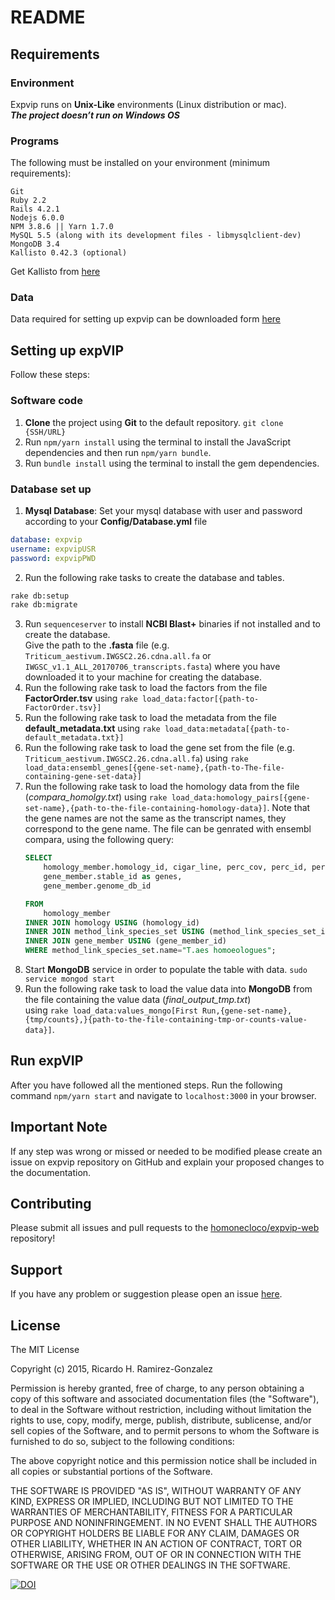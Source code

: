 # README #

## Requirements

### Environment
Expvip runs on **Unix-Like** environments (Linux distribution or mac).<br>
**_The project doesn’t run on Windows OS_**
<br>

### Programs
The following must be installed on your environment (minimum requirements):
```
Git
Ruby 2.2
Rails 4.2.1
Nodejs 6.0.0
NPM 3.8.6 || Yarn 1.7.0
MySQL 5.5 (along with its development files - libmysqlclient-dev)
MongoDB 3.4
Kallisto 0.42.3 (optional)
```
Get Kallisto from [here](http://pachterlab.github.io/kallisto/)


### Data
Data required for setting up expvip can be downloaded form [here](http://www.wheat-expression.com/download)

## Setting up expVIP ##
Follow these steps:

### Software code
1. **Clone** the project using **Git** to the default repository. `git clone {SSH/URL}`
2.  Run `npm/yarn install` using the terminal to install the JavaScript dependencies and then run `npm/yarn bundle`.
3.  Run `bundle install` using the terminal to install the gem dependencies.

### Database set up


1.  **Mysql Database**: Set your mysql database with  user and password according to your **Config/Database.yml** file
```yaml
database: expvip
username: expvipUSR
password: expvipPWD
```
2.  Run the following rake tasks to create the database and tables.
```sh
rake db:setup
rake db:migrate
```
3.  Run `sequenceserver` to install **NCBI Blast+** binaries if not installed and to create the database.<br>
Give the path to the **.fasta** file (e.g. ```Triticum_aestivum.IWGSC2.26.cdna.all.fa``` or ```IWGSC_v1.1_ALL_20170706_transcripts.fasta```) where you have downloaded it to your machine for creating the database.
4.  Run the following rake task to load the factors from the file **FactorOrder.tsv** using ```rake load_data:factor[{path-to-FactorOrder.tsv}]```
5.  Run the following rake task to load the metadata from the file **default_metadata.txt** using `rake load_data:metadata[{path-to-default_metadata.txt}]`
6.  Run the following rake task to load the gene set from the file (e.g. ```Triticum_aestivum.IWGSC2.26.cdna.all.fa```) using `rake load_data:ensembl_genes[{gene-set-name},{path-to-The-file-containing-gene-set-data}]`
7.  Run the following rake task to load the homology data from the file (_compara_homolgy.txt_) using `rake load_data:homology_pairs[{gene-set-name},{path-to-the-file-containing-homology-data}]`.  Note that the gene names are not the same as the transcript names, they correspond to the gene name. The file can be genrated with ensembl compara, using the following query:
	```sql
	SELECT 
		homology_member.homology_id, cigar_line, perc_cov, perc_id, perc_pos, 
		gene_member.stable_id as genes, 
		gene_member.genome_db_id
	
	FROM 
	    homology_member 
	INNER JOIN homology USING (homology_id) 
	INNER JOIN method_link_species_set USING (method_link_species_set_id) 
	INNER JOIN gene_member USING (gene_member_id)
	WHERE method_link_species_set.name="T.aes homoeologues";
	```
8.  Start **MongoDB** service in order to populate the table with data.
`sudo service mongod start`
9.  Run the following rake task to load the value data into **MongoDB** from the file containing the value data (_final_output_tmp.txt_)<br> using `rake load_data:values_mongo[First Run,{gene-set-name},{tmp/counts},}{path-to-the-file-containing-tmp-or-counts-value-data}]`.

## Run expVIP
After you have followed all the mentioned steps. Run the following command `npm/yarn start` and navigate to `localhost:3000` in your browser.

## Important Note
 If any step was wrong or missed or needed to be modified please create an issue on expvip repository on GitHub and explain your proposed changes to the documentation.

 ## Contributing
Please submit all issues and pull requests to the [homonecloco/expvip-web](https://github.com/homonecloco/expvip-web) repository!

## Support
If you have any problem or suggestion please open an issue [here](https://github.com/homonecloco/expvip-web/issues).

## License

The MIT License

Copyright (c) 2015, Ricardo H. Ramirez-Gonzalez

Permission is hereby granted, free of charge, to any person
obtaining a copy of this software and associated documentation
files (the "Software"), to deal in the Software without
restriction, including without limitation the rights to use,
copy, modify, merge, publish, distribute, sublicense, and/or sell
copies of the Software, and to permit persons to whom the
Software is furnished to do so, subject to the following
conditions:

The above copyright notice and this permission notice shall be
included in all copies or substantial portions of the Software.

THE SOFTWARE IS PROVIDED "AS IS", WITHOUT WARRANTY OF ANY KIND,
EXPRESS OR IMPLIED, INCLUDING BUT NOT LIMITED TO THE WARRANTIES
OF MERCHANTABILITY, FITNESS FOR A PARTICULAR PURPOSE AND
NONINFRINGEMENT. IN NO EVENT SHALL THE AUTHORS OR COPYRIGHT
HOLDERS BE LIABLE FOR ANY CLAIM, DAMAGES OR OTHER LIABILITY,
WHETHER IN AN ACTION OF CONTRACT, TORT OR OTHERWISE, ARISING
FROM, OUT OF OR IN CONNECTION WITH THE SOFTWARE OR THE USE OR
OTHER DEALINGS IN THE SOFTWARE.

[![DOI](https://zenodo.org/badge/232370905.svg)](https://zenodo.org/badge/latestdoi/232370905)
